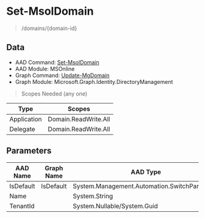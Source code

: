 # Set-MsolDomain

> /domains/{domain-id}

## Data

+ AAD Command: [Set-MsolDomain](https://docs.microsoft.com/en-us/powershell/module/MSOnline/Set-MsolDomain)
+ AAD Module: MSOnline
+ Graph Command: [Update-MgDomain](https://docs.microsoft.com/en-us/powershell/module/Microsoft.Graph.Identity.DirectoryManagement/Update-MgDomain)
+ Graph Module: Microsoft.Graph.Identity.DirectoryManagement

> Scopes Needed (any one)

|Type|Scopes|
|---|---|
|Application|Domain.ReadWrite.All|
|Delegate|Domain.ReadWrite.All|

## Parameters

|AAD Name|Graph Name|AAD Type|Graph Type|Infos|
|---|---|---|---|---|
|IsDefault|IsDefault|System.Management.Automation.SwitchParameter|System.Management.Automation.SwitchParameter||
|Name||System.String|||
|TenantId||System.Nullable/System.Guid|||

